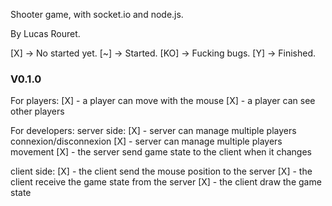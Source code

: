 Shooter game, with socket.io and node.js.

By Lucas Rouret.

[X] -> No started yet.
[~] -> Started.
[KO] -> Fucking bugs.
[Y] -> Finished.

### V0.1.0

For players:
[X] - a player can move with the mouse
[X] - a player can see other players

For developers:
server side:
[X] - server can manage multiple players connexion/disconnexion 
[X] - server can manage multiple players movement
[X] - the server send game state to the client when it changes

client side:
[X] - the client send the mouse position to the server
[X] - the client receive the game state from the server
[X] - the client draw the game state

